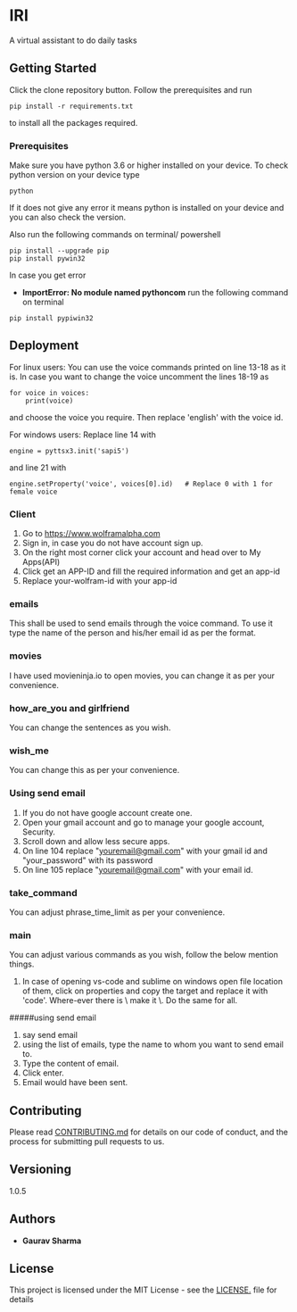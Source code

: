 # IRI

A virtual assistant to do daily tasks

## Getting Started

Click the clone repository button. Follow the prerequisites and run
```
pip install -r requirements.txt
```

to install all the packages required.

### Prerequisites

Make sure you have python 3.6 or higher installed on your device. To check 
python version on your device type

```
python
```
If it does not give any error it means python is installed on your device
and you can also check the version.

Also run the following commands on terminal/ powershell
```
pip install --upgrade pip
pip install pywin32
```
In case you get error
* **ImportError: No module named pythoncom**
run the following command on terminal
```
pip install pypiwin32
```

## Deployment

For linux users: You can use the voice commands printed on line 13-18 as it is. In case you want to change the voice
uncomment the lines 18-19 as
```
for voice in voices:
    print(voice)
```
and choose the voice you require. Then replace 'english' with the voice id.

For windows users: Replace line 14 with
```
engine = pyttsx3.init('sapi5')
```
and line 21 with
```
engine.setProperty('voice', voices[0].id)   # Replace 0 with 1 for female voice
```
### Client
1) Go to https://www.wolframalpha.com
2) Sign in, in case you do not have account sign up.
3) On the right most corner click your account and head over to My Apps(API)
4) Click get an APP-ID and fill the required information and get an app-id
5) Replace your-wolfram-id with your app-id

### emails
This shall be used to send emails through the voice command. To use it
type the name of the person and his/her email id as per the format.

### movies
I have used movieninja.io to open movies, you can change it as per your convenience.

### how_are_you and girlfriend
You can change the sentences as you wish.

### wish_me
You can change this as per your convenience. 

### Using send email 
1) If you do not have google account create one.
2) Open your gmail account and go to manage your google account, Security.
3) Scroll down and allow less secure apps.
4) On line 104 replace "youremail@gmail.com" with your gmail id and "your_password" with its password
5) On line 105 replace "youremail@gmail.com" with your email id.

### take_command
You can adjust phrase_time_limit as per your convenience.

### main
You can adjust various commands as you wish, follow the below mention things.
1) In case of opening vs-code and sublime on windows open file location 
of them, click on properties and copy the target and replace it with 'code'. 
Where-ever there is \ make it \\. Do the same for all.

#####using send email
1) say send email
2) using the list of emails, type the name to whom you want to send email to.
3) Type the content of email.
4) Click enter.
5) Email would have been sent.

## Contributing

Please read [CONTRIBUTING.md](https://github.com/Leovaldez42/IRI/blob/master/CONTRIBUTING.md) for details on our code of conduct, and the process for submitting pull requests to us.

## Versioning

1.0.5

## Authors

* **Gaurav Sharma** 

## License

This project is licensed under the MIT License - see the [LICENSE.](LICENSE) file for details

